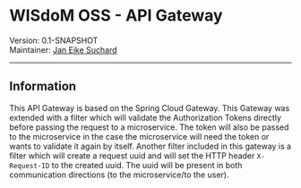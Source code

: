 # WISdoM OSS - API Gateway
Version: 0.1-SNAPSHOT<br>
Maintainer: [Jan Eike Suchard](mailto:jan.eike.suchard@uni-oldenburg.de)
<hr>

## Information
This API Gateway is based on the Spring Cloud Gateway. This Gateway was extended
with a filter which will validate the Authorization Tokens directly before 
passing the request to a microservice. The token will also be passed to the
microservice in the case the microservice will need the token or wants to validate
it again by itself. Another filter included in this gateway is a filter which
will create a request uuid and will set the HTTP header `X-Request-ID` to the 
created uuid. The uuid will be present in both communication directions (to the 
microservice/to the user).
